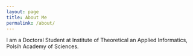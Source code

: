 ```yaml
---
layout: page
title: About Me
permalink: /about/
---
```

I am a Doctoral Student at Institute of Theoretical an Applied Informatics, Polsih Academy of Sciences.
